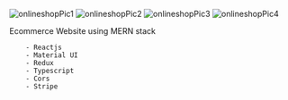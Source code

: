 ![onlineshopPic1](![Screenshot_2](https://github.com/KristianD99/onlineshop/assets/136342597/a35acd28-71f9-4a99-a867-c149980ebd0c)
)
![onlineshopPic2](![Screenshot_3](https://github.com/KristianD99/onlineshop/assets/136342597/9850ff23-cb68-4c63-869c-965e64c32e76)
)
![onlineshopPic3](![Screenshot_4](https://github.com/KristianD99/onlineshop/assets/136342597/e2e29a0f-ce13-4df6-bd42-8e2802bcb2d6)
)
![onlineshopPic4](![Screenshot_5](https://github.com/KristianD99/onlineshop/assets/136342597/06a0cf3c-6258-4573-b41b-57b9544183f1)
)

Ecommerce Website using MERN stack

  
        - Reactjs
        - Material UI
        - Redux
        - Typescript
        - Cors
        - Stripe


